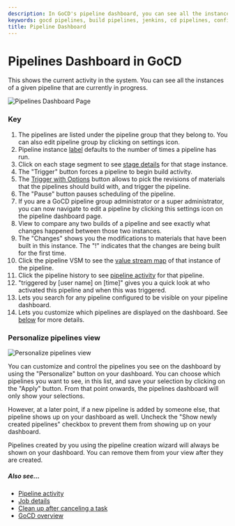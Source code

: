 ```yaml
---
description: In GoCD's pipeline dashboard, you can see all the instances of a given pipeline that are currently in progress.
keywords: gocd pipelines, build pipelines, jenkins, cd pipelines, configure pipelines, visual stream mapping, continuous delivery
title: Pipeline Dashboard
---
```



# Pipelines Dashboard in GoCD

This shows the current activity in the system. You can see all the instances of a given pipeline that are currently in progress.

![Pipelines Dashboard Page](../../images/pipelines_dashboard.png)

### Key

1.  The pipelines are listed under the pipeline group that they belong to. You can also edit pipeline group by clicking on settings icon.
2.  Pipeline instance [label](../configuration/build_labelling.html) defaults to the number of times a pipeline has run.
3.  Click on each stage segment to see [stage details](_page.html) for that stage instance.
4.  The "Trigger" button forces a pipeline to begin build activity.
5.  The [Trigger with Options](../advanced_usage/trigger_with_options.html) button allows to pick the revisions of materials that the pipelines should build with, and trigger the pipeline.
6.  The "Pause" button pauses scheduling of the pipeline.
7.  If you are a GoCD pipeline group administrator or a super administrator, you can now navigate to edit a pipeline by clicking this settings icon on the pipeline dashboard page.
8.  View to compare any two builds of a pipeline and see exactly what changes happened between those two instances.
9.  The "Changes" shows you the modifications to materials that have been built in this instance. The "!" indicates that the changes are being built for the first time.
10. Click the pipeline VSM to see the [value stream map](map.html) of that instance of the pipeline.
11. Click the pipeline history to see [pipeline activity](vity_page.html) for that pipeline.
12. "triggered by [user name] on [time]" gives you a quick look at who activated this pipeline and when this was triggered.
13. Lets you search for any pipeline configured to be visible on your pipeline dashboard.
14. Lets you customize which pipelines are displayed on the dashboard. See [below](#personalize-pipelines-view) for more details.





### Personalize pipelines view

![Personalize pipelines view](../../images/pipelines_dashboard_personalize.png)

You can customize and control the pipelines you see on the dashboard by using the "Personalize" button on your dashboard. You can choose which pipelines you want to see, in this list, and save your selection by clicking on the "Apply" button. From that point onwards, the pipelines dashboard will only show your selections.

However, at a later point, if a new pipeline is added by someone else, that pipeline shows up on your dashboard as well. Uncheck the "Show newly created pipelines" checkbox to prevent them from showing up on your dashboard.

Pipelines created by you using the pipeline creation wizard will always be shown on your dashboard. You can remove them from your view after they are created.

##### Also see...

-   [Pipeline activity](vity_page.html)
-   [Job details](age.html)
-   [Clean up after canceling a task](../advanced_usage/dev_clean_up_when_cancel.html)
-   [GoCD overview](../introduction/concepts_in_go.html)
